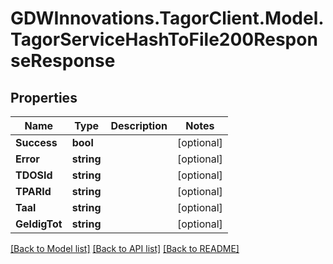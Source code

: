 # GDWInnovations.TagorClient.Model.TagorServiceHashToFile200ResponseResponse

## Properties

Name | Type | Description | Notes
------------ | ------------- | ------------- | -------------
**Success** | **bool** |  | [optional] 
**Error** | **string** |  | [optional] 
**TDOSId** | **string** |  | [optional] 
**TPARId** | **string** |  | [optional] 
**Taal** | **string** |  | [optional] 
**GeldigTot** | **string** |  | [optional] 

[[Back to Model list]](../README.md#documentation-for-models) [[Back to API list]](../README.md#documentation-for-api-endpoints) [[Back to README]](../README.md)


